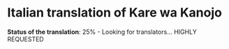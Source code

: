 # Italian translation of Kare wa Kanojo
**Status of the translation**: 25% - Looking for translators... HIGHLY REQUESTED
